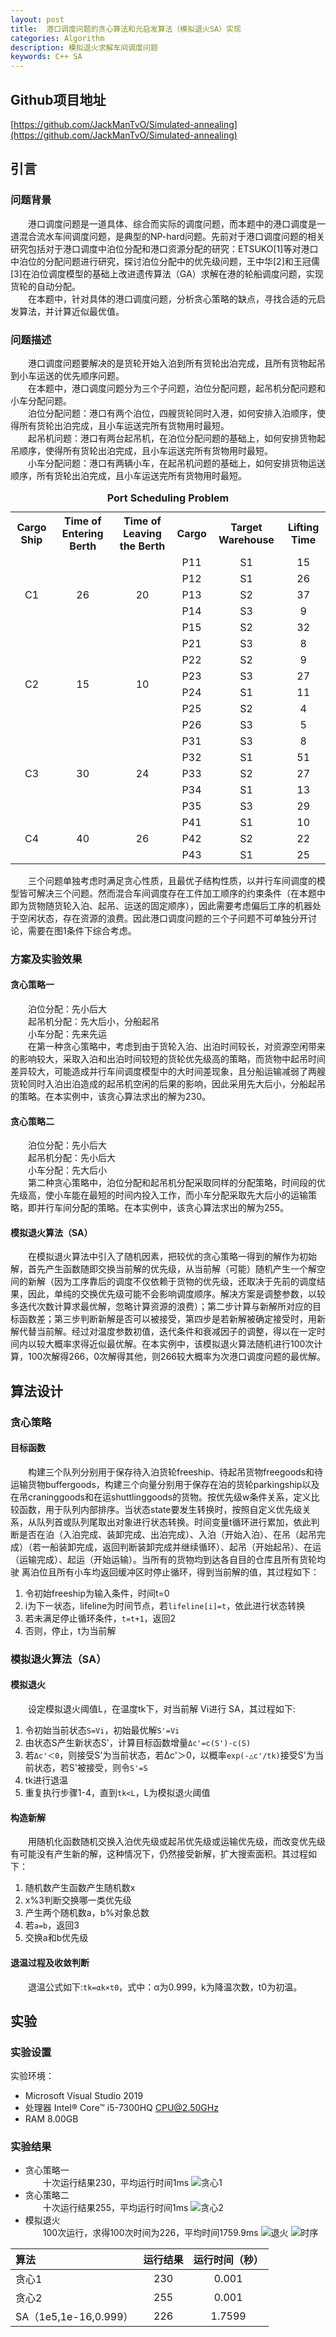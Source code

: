 ```yaml
---
layout: post
title:  港口调度问题的贪心算法和元启发算法（模拟退火SA）实现
categories: Algorithm
description: 模拟退火求解车间调度问题
keywords: C++ SA
---
```

## Github项目地址

[https://github.com/JackManTvO/Simulated-annealing](https://github.com/JackManTvO/Simulated-annealing)

## 引言

### 问题背景

&emsp;&emsp;港口调度问题是一道具体、综合而实际的调度问题，而本题中的港口调度是一道混合流水车间调度问题，是典型的NP-hard问题。先前对于港口调度问题的相关研究包括对于港口调度中泊位分配和港口资源分配的研究：ETSUKO[1]等对港口中泊位的分配问题进行研究，探讨泊位分配中的优先级问题，王中华[2]和王冠儒[3]在泊位调度模型的基础上改进遗传算法（GA）求解在港的轮船调度问题，实现货轮的自动分配。  
&emsp;&emsp;在本题中，针对具体的港口调度问题，分析贪心策略的缺点，寻找合适的元启发算法，并计算近似最优值。

### 问题描述

&emsp;&emsp;港口调度问题要解决的是货轮开始入泊到所有货轮出泊完成，且所有货物起吊到小车运送的优先顺序问题。  
&emsp;&emsp;在本题中，港口调度问题分为三个子问题，泊位分配问题，起吊机分配问题和小车分配问题。  
&emsp;&emsp;泊位分配问题：港口有两个泊位，四艘货轮同时入港，如何安排入泊顺序，使得所有货轮出泊完成，且小车运送完所有货物用时最短。  
&emsp;&emsp;起吊机问题：港口有两台起吊机，在泊位分配问题的基础上，如何安排货物起吊顺序，使得所有货轮出泊完成，且小车运送完所有货物用时最短。  
&emsp;&emsp;小车分配问题：港口有两辆小车，在起吊机问题的基础上，如何安排货物运送顺序，所有货轮出泊完成，且小车运送完所有货物用时最短。  
<table>
    <caption><b>Port Scheduling Problem</b></caption>
    <tr>
        <th>Cargo Ship</th>
        <th>Time of Entering Berth</th>
        <th>Time of Leaving the Berth</th>
        <th>Cargo</th>
        <th>Target Warehouse</th>
        <th>Lifting Time</th>
    </tr>
    <tr align="center">
        <td rowspan="5">C1</td>
        <td rowspan="5">26</td>
        <td rowspan="5">20</td>
        <td>P11</td>
        <td>S1</td>
        <td>15</td>
    </tr>
    <tr align="center">
        <td>P12</td>
        <td>S1</td>
        <td>26</td>
    </tr>
    <tr align="center">
        <td>P13</td>
        <td>S2</td>
        <td>37</td>
    </tr>
    <tr align="center">
        <td>P14</td>
        <td>S3</td>
        <td>9</td>
    </tr>
    <tr align="center">
        <td>P15</td>
        <td>S2</td>
        <td>32</td>
    </tr>
    <tr align="center">
        <td rowspan="6">C2</td>
        <td rowspan="6">15</td>
        <td rowspan="6">10</td>
        <td>P21</td>
        <td>S3</td>
        <td>8</td>
    </tr>
    <tr align="center">
        <td>P22</td>
        <td>S2</td>
        <td>9</td>
    </tr>
    <tr align="center">
        <td>P23</td>
        <td>S3</td>
        <td>27</td>
    </tr>
    <tr align="center">
        <td>P24</td>
        <td>S1</td>
        <td>11</td>
    </tr>
    <tr align="center">
        <td>P25</td>
        <td>S2</td>
        <td>4</td>
    </tr>
    <tr align="center">
        <td>P26</td>
        <td>S3</td>
        <td>5</td>
    </tr>
    <tr align="center">
        <td rowspan="5">C3</td>
        <td rowspan="5">30</td>
        <td rowspan="5">24</td>
        <td>P31</td>
        <td>S3</td>
        <td>8</td>
    </tr>
    <tr align="center">
        <td>P32</td>
        <td>S1</td>
        <td>51</td>
    </tr>
    <tr align="center">
        <td>P33</td>
        <td>S2</td>
        <td>27</td>
    </tr>
    <tr align="center">
        <td>P34</td>
        <td>S1</td>
        <td>13</td>
    </tr>
    <tr align="center">
        <td>P35</td>
        <td>S3</td>
        <td>29</td>
    </tr>
    <tr align="center">
        <td rowspan="3">C4</td>
        <td rowspan="3">40</td>
        <td rowspan="3">26</td>
        <td>P41</td>
        <td>S1</td>
        <td>10</td>
    </tr>
    <tr align="center">
        <td>P42</td>
        <td>S2</td>
        <td>22</td>
    </tr>
    <tr align="center">
        <td>P43</td>
        <td>S1</td>
        <td>25</td>
    </tr>
</table>
&emsp;&emsp;三个问题单独考虑时满足贪心性质，且最优子结构性质，以并行车间调度的模型皆可解决三个问题。然而混合车间调度存在工件加工顺序的约束条件（在本题中即为货物随货轮入泊、起吊、运送的固定顺序），因此需要考虑偏后工序的机器处于空闲状态，存在资源的浪费。因此港口调度问题的三个子问题不可单独分开讨论，需要在图1条件下综合考虑。  

### 方案及实验效果

#### 贪心策略一

&emsp;&emsp;泊位分配：先小后大  
&emsp;&emsp;起吊机分配：先大后小，分船起吊  
&emsp;&emsp;小车分配：先来先运  
&emsp;&emsp;在第一种贪心策略中，考虑到由于货轮入泊、出泊时间较长，对资源空闲带来的影响较大，采取入泊和出泊时间较短的货轮优先级高的策略，而货物中起吊时间差异较大，可能造成并行车间调度模型中的大时间差现象，且分船运输减弱了两艘货轮同时入泊出泊造成的起吊机空闲的后果的影响，因此采用先大后小，分船起吊的策略。在本实例中，该贪心算法求出的解为230。

#### 贪心策略二

&emsp;&emsp;泊位分配：先小后大  
&emsp;&emsp;起吊机分配：先小后大  
&emsp;&emsp;小车分配：先大后小  
&emsp;&emsp;第二种贪心策略中，泊位分配和起吊机分配采取同样的分配策略，时间段的优先级高，使小车能在最短的时间内投入工作，而小车分配采取先大后小的运输策略，即并行车间分配的策略。在本实例中，该贪心算法求出的解为255。

#### 模拟退火算法（SA）

&emsp;&emsp;在模拟退火算法中引入了随机因素，把较优的贪心策略一得到的解作为初始解，首先产生函数随即交换当前解的优先级，从当前解（可能）随机产生一个解空间的新解（因为工序靠后的调度不仅依赖于货物的优先级，还取决于先前的调度结果，因此，单纯的交换优先级可能不会影响调度顺序。解决方案是调整参数，以较多迭代次数计算求最优解，忽略计算资源的浪费）；第二步计算与新解所对应的目标函数差；第三步判断新解是否可以被接受，第四步是若新解被确定接受时，用新解代替当前解。经过对温度参数初值，迭代条件和衰减因子的调整，得以在一定时间内以较大概率求得近似最优解。在本实例中，该模拟退火算法随机进行100次计算，100次解得266，0次解得其他，则266较大概率为次港口调度问题的最优解。

## 算法设计

### 贪心策略

#### 目标函数

&emsp;&emsp;构建三个队列分别用于保存待入泊货轮freeship、待起吊货物freegoods和待运输货物buffergoods，构建三个向量分别用于保存在泊的货轮parkingship以及在吊craninggoods和在运shuttlinggoods的货物。按优先级w条件关系，定义比较函数，用于队列内部排序。当状态state要发生转换时，按照自定义优先级关系，从队列首或队列尾取出对象进行状态转换。时间变量t循环进行累加，依此判断是否在泊（入泊完成、装卸完成、出泊完成）、入泊（开始入泊）、在吊（起吊完成）（若一船装卸完成，返回判断装卸完成并继续循环）、起吊（开始起吊）、在运（运输完成）、起运（开始运输）。当所有的货物均到达各自目的仓库且所有货轮均驶 离泊位且所有小车均返回缓冲区时停止循环，得到当前解的值，其过程如下：

1. 令初始freeship为输入条件，时间t=0
2. i为下一状态，lifeline为时间节点，若`lifeline[i]=t`，依此进行状态转换
3. 若未满足停止循环条件，`t=t+1`，返回2
4. 否则，停止，t为当前解

### 模拟退火算法（SA）

#### 模拟退火

&emsp;&emsp;设定模拟退火阈值L，在温度tk下，对当前解 Vi进行 SA，其过程如下:

1. 令初始当前状态`S=Vi`，初始最优解`S'=Vi`
2. 由状态S产生新状态S'，计算目标函数增量`Δc'=c(S')-c(S)`
3. 若`Δc'＜0`，则接受S'为当前状态，若Δc'＞0，以概率`exp(-△c'/tk)`接受S'为当前状态，若S'被接受，则令`S'=S`
4. tk进行退温
5. 重复执行步骤1-4，直到`tk<L`，L为模拟退火阈值

#### 构造新解

&emsp;&emsp;用随机化函数随机交换入泊优先级或起吊优先级或运输优先级，而改变优先级有可能没有产生新的解，这种情况下，仍然接受新解，扩大搜索面积。其过程如下：

1. 随机数产生函数产生随机数x
2. x%3判断交换哪一类优先级
3. 产生两个随机数a，b%对象总数
4. 若`a=b`，返回3
5. 交换a和b优先级

#### 退温过程及收敛判断

&emsp;&emsp;退温公式如下:`tk=αk×t0`，式中：α为0.999，k为降温次数，t0为初温。

## 实验

### 实验设置

实验环境：  

- Microsoft Visual Studio 2019
- 处理器 Intel® Core™ i5-7300HQ CPU@2.50GHz
- RAM 8.00GB

### 实验结果

- 贪心策略一  
&emsp;&emsp;十次运行结果230，平均运行时间1ms
![贪心1](/images/posts/Algorithm/SA-greedy1.png)
- 贪心策略二  
&emsp;&emsp;十次运行结果255，平均运行时间1ms
![贪心2](/images/posts/Algorithm/SA-greedy2.png)
- 模拟退火  
&emsp;&emsp;100次运行，求得100次时间为226，平均时间1759.9ms
![退火](/images/posts/Algorithm/SA-SA.png)
![时序](/images/posts/Algorithm/SA-gantt.png)

|算法|运行结果|运行时间（秒）|
|:-|:-:|:-:|
|贪心1|230|0.001|
|贪心2|255|0.001|
|SA（1e5,1e-16,0.999）|226|1.7599|

